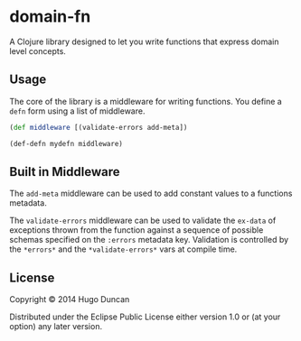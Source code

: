 # domain-fn

A Clojure library designed to let you write functions that express domain level concepts.

## Usage

The core of the library is a middleware for writing functions.  You
define a `defn` form using a list of middleware.

```clj
(def middleware [(validate-errors add-meta])

(def-defn mydefn middleware)
```

## Built in Middleware

The `add-meta` middleware can be used to add constant values to a
functions metadata.

The `validate-errors` middleware can be used to validate the `ex-data`
of exceptions thrown from the function against a sequence of possible
schemas specified on the `:errors` metadata key.  Validation is
controlled by the `*errors*` and the `*validate-errors*` vars at
compile time.

## License

Copyright © 2014 Hugo Duncan

Distributed under the Eclipse Public License either version 1.0 or (at
your option) any later version.
